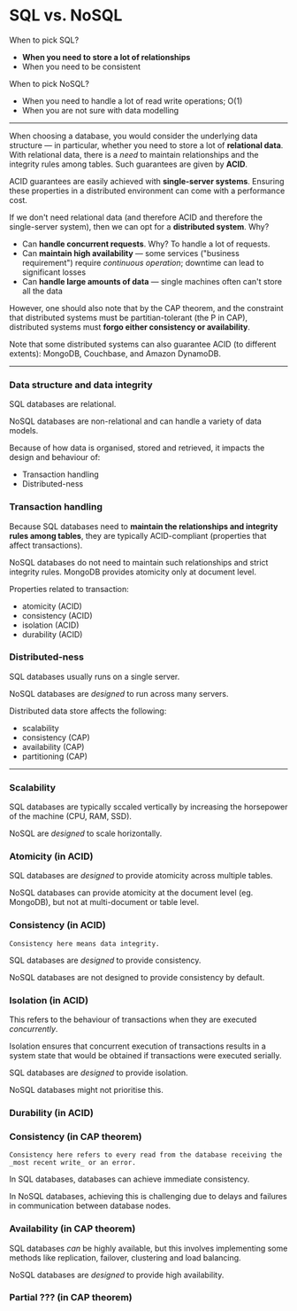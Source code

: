 # SQL vs. NoSQL

When to pick SQL?

- **When you need to store a lot of relationships**
- When you need to be consistent

When to pick NoSQL?

- When you need to handle a lot of read write operations; O(1)
- When you are not sure with data modelling

---

When choosing a database, you would consider the underlying data structure — in particular, whether you need to store a lot of **relational data**. With relational data, there is a _need_ to maintain relationships and the integrity rules among tables. Such guarantees are given by **ACID**.

ACID guarantees are easily achieved with **single-server systems**. Ensuring these properties in a distributed environment can come with a performance cost.

If we don't need relational data (and therefore ACID and therefore the single-server system), then we can opt for a **distributed system**. Why?
* Can **handle concurrent requests**. Why? To handle a lot of requests.
* Can **maintain high availability** — some services ("business requirement") require _continuous operation_; downtime can lead to significant losses
* Can **handle large amounts of data** — single machines often can't store all the data

However, one should also note that by the CAP theorem, and the constraint that distributed systems must be partitian-tolerant (the P in CAP), distributed systems must **forgo either consistency or availability**.

Note that some distributed systems can also guarantee ACID (to different extents): MongoDB, Couchbase, and Amazon DynamoDB.

---

### Data structure and data integrity

SQL databases are relational.

NoSQL databases are non-relational and can handle a variety of data models.

Because of how data is organised, stored and retrieved, it impacts the design and behaviour of:
* Transaction handling
* Distributed-ness

### Transaction handling

Because SQL databases need to **maintain the relationships and integrity rules among tables**, they are typically ACID-compliant (properties that affect transactions).

NoSQL databases do not need to maintain such relationships and strict integrity rules. MongoDB provides atomicity only at document level.

Properties related to transaction:
* atomicity (ACID)
* consistency (ACID)
* isolation (ACID)
* durability (ACID)

### Distributed-ness

SQL databases usually runs on a single server.

NoSQL databases are _designed_ to run across many servers.

Distributed data store affects the following:
* scalability
* consistency (CAP)
* availability (CAP)
* partitioning (CAP)

---

### Scalability

SQL databases are typically sccaled vertically by increasing the horsepower of the machine (CPU, RAM, SSD).

NoSQL are _designed_ to scale horizontally.

### Atomicity (in ACID)

SQL databases are _designed_ to provide atomicity across multiple tables.

NoSQL databases can provide atomicity at the document level (eg. MongoDB), but not at multi-document or table level.

### Consistency (in ACID)

```admonish note
Consistency here means data integrity.
```

SQL databases are _designed_ to provide consistency.

NoSQL databases are not designed to provide consistency by default.

### Isolation (in ACID)

This refers to the behaviour of transactions when they are executed _concurrently_.

Isolation ensures that concurrent execution of transactions results in a system state that would be obtained if transactions were executed serially.

SQL databases are _designed_ to provide isolation.

NoSQL databases might not prioritise this.

### Durability (in ACID)

### Consistency (in CAP theorem)

```admonish note
Consistency here refers to every read from the database receiving the _most recent write_ or an error.
```

In SQL databases, databases can achieve immediate consistency.

In NoSQL databases, achieving this is challenging due to delays and failures in communication between database nodes.

### Availability (in CAP theorem)

SQL databases _can_ be highly available, but this involves implementing some methods like replication, failover, clustering and load balancing.

NoSQL databases are _designed_ to provide high availability.

### Partial ??? (in CAP theorem)
